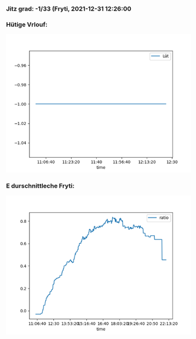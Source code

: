 ### Jitz grad: -1/33 (Fryti, 2021-12-31 12:26:00

### Hütige Vrlouf:
![Graph](Today.png)

### E durschnittleche Fryti:
![Graph](Fryti.png)